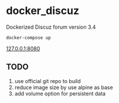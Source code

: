 # docker_discuz

Dockerized Discuz forum version 3.4

```shell
docker-compose up
```

[127.0.0.1:8080](http://127.0.0.1:8080)

## TODO
1. use official git repo to build
2. reduce image size by use alpine as base
3. add volume option for persistent data

